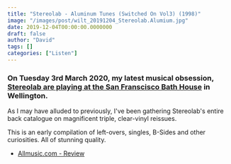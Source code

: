 ```yaml
---
title: "Stereolab - Aluminum Tunes (Switched On Vol3) (1998)"
image: "/images/post/wilt_20191204_Stereolab.Alumium.jpg"
date: 2019-12-04T00:00:00.0000000
draft: false
author: "David"
tags: []
categories: ["Listen"]
---
```

### On Tuesday 3rd March 2020, my latest musical obsession, [Stereolab are playing at the San Franscisco Bath House](https://www.eventfinda.co.nz/2020/stereolab/wellington) in Wellington.

 As I may have alluded to previously, I've been gathering Stereolab's entire back catalogue on magnificent triple, clear-vinyl reissues.

 This is an early compilation of left-overs, singles, B-Sides and other curiosities. All of stunning quality.

-  [Allmusic.com - Review](https://www.allmusic.com/album/aluminum-tunes-switched-on-vol-3-mw0000043342)